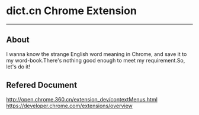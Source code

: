 # dict.cn Chrome Extension

---

## About
I wanna know the strange English word meaning in Chrome, and save it to my word-book.There's nothing good enough to meet my requirement.So, let's do it! 

## Refered Document
http://open.chrome.360.cn/extension_dev/contextMenus.html
https://developer.chrome.com/extensions/overview
